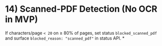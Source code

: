 # 14) Scanned-PDF Detection (No OCR in MVP)

If characters/page `< 20` on ≥ 80% of pages, set status `blocked_scanned_pdf` and surface `blocked_reason: "scanned_pdf"` in status API. *

